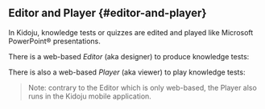 ## Editor and Player {#editor-and-player}

In Kidoju, knowledge tests or quizzes are edited and played like Microsoft PowerPoint® presentations.

There is a web-based _Editor_ \(aka designer\) to produce knowledge tests:

There is also a web-based _Player_ \(aka viewer\) to play knowledge tests:

> Note: contrary to the Editor which is only web-based, the Player also runs in the Kidoju mobile application.



